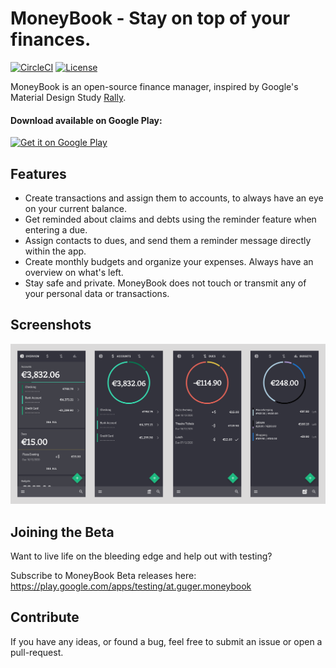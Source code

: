 # MoneyBook - Stay on top of your finances.

[![CircleCI](https://circleci.com/gh/guger/MoneyBook.svg?style=svg)](https://circleci.com/gh/guger/MoneyBook)
[![License](https://img.shields.io/badge/License-Apache%202.0-blue.svg)](https://opensource.org/licenses/Apache-2.0)

MoneyBook is an open-source finance manager, inspired by Google's Material Design Study [Rally](https://material.io/design/material-studies/rally.html).

#### Download available on Google Play:

<a href='https://play.google.com/store/apps/details?id=at.guger.moneybook&pcampaignid=pcampaignidMKT-Other-global-all-co-prtnr-py-PartBadge-Mar2515-1'><img alt='Get it on Google Play' width='200em' src='https://play.google.com/intl/en_us/badges/static/images/badges/en_badge_web_generic.png'/></a>

## Features

- Create transactions and assign them to accounts, to always have an eye on your current balance.
- Get reminded about claims and debts using the reminder feature when entering a due.
- Assign contacts to dues, and send them a reminder message directly within the app.
- Create monthly budgets and organize your expenses. Always have an overview on what's left.
- Stay safe and private. MoneyBook does not touch or transmit any of your personal data or transactions.

## Screenshots

![Screenshots of Overview, Accounts, Dues & Budgets Screen](art/Screenshots.png "Overview, Accounts, Dues & Budgets Screen")

## Joining the Beta

Want to live life on the bleeding edge and help out with testing?

Subscribe to MoneyBook Beta releases here: https://play.google.com/apps/testing/at.guger.moneybook

## Contribute

If you have any ideas, or found a bug, feel free to submit an issue or open a pull-request.
